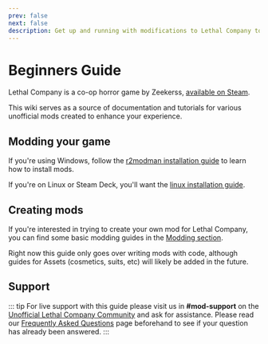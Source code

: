 ```yaml
---
prev: false
next: false
description: Get up and running with modifications to Lethal Company to enhance your experience.
---
```


# Beginners Guide

Lethal Company is a co-op horror game by Zeekerss, [available on Steam](https://store.steampowered.com/app/1966720/Lethal_Company/).

This wiki serves as a source of documentation and tutorials for various unofficial mods created to enhance your experience.


## Modding your game

If you're using Windows, follow the [r2modman installation guide](./installation/installing-r2modman.md) to learn how to install mods.

If you're on Linux or Steam Deck, you'll want the [linux installation guide](./installation/installing-r2modman-linux.md).

## Creating mods

If you're interested in trying to create your own mod for Lethal Company, you can find some basic modding guides in the [Modding section](./modding/initial-setup.md).

Right now this guide only goes over writing mods with code, although guides for Assets (cosmetics, suits, etc) will likely be added in the future.

## Support
::: tip
For live support with this guide please visit us in **#mod-support** on the [Unofficial Lethal Company Community](https://discord.gg/nYcQFEpXfU) and ask for assistance. Please read our [Frequently Asked Questions](extras/faq) page beforehand to see if your question has already been answered.
:::
